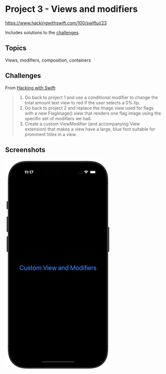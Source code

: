 # Project 3 - Views and modifiers

https://www.hackingwithswift.com/100/swiftui/23

Includes solutions to the [challenges](https://www.hackingwithswift.com/books/ios-swiftui/views-and-modifiers-wrap-up).

## Topics

Views, modifiers, composition, containers

## Challenges

From [Hacking with Swift](https://www.hackingwithswift.com/books/ios-swiftui/views-and-modifiers-wrap-up):

> 1.  Go back to project 1 and use a conditional modifier to change the total amount text view to red if the user selects a 0% tip.
> 2.  Go back to project 2 and replace the Image view used for flags with a new FlagImage() view that renders one flag image using the specific set of modifiers we had.
> 3.  Create a custom ViewModifier (and accompanying View extension) that makes a view have a large, blue font suitable for prominent titles in a view.

## Screenshots

![screenshot1](screenshots/screen01.png)
